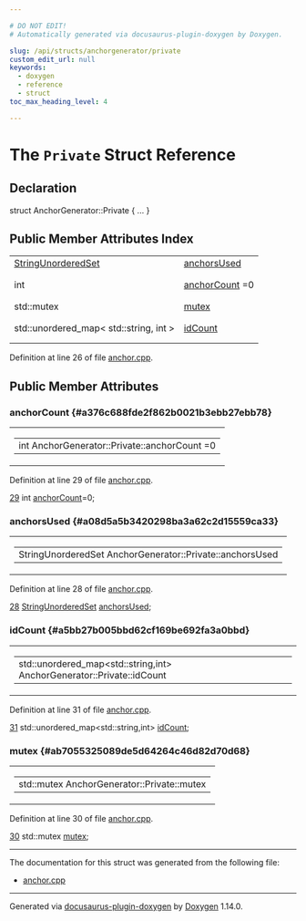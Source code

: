 ```yaml
---

# DO NOT EDIT!
# Automatically generated via docusaurus-plugin-doxygen by Doxygen.

slug: /api/structs/anchorgenerator/private
custom_edit_url: null
keywords:
  - doxygen
  - reference
  - struct
toc_max_heading_level: 4

---
```


<div class="doxyPage">

# The `Private` Struct Reference



## Declaration

<div class="doxyDeclaration">
struct AnchorGenerator::Private { ... }
</div>

## Public Member Attributes Index

<table class="doxyMembersIndex">

<tr class="doxyMemberIndexItem">
<td class="doxyMemberIndexItemType" align="left" valign="top"><a href="/web-doxygen/docs/api/files/src/containers-h/#a68c09b08e1fafb7be76584846eebe628">StringUnorderedSet</a></td>
<td class="doxyMemberIndexItemName" align="left" valign="top"><a href="#a08d5a5b3420298ba3a62c2d15559ca33">anchorsUsed</a></td>
</tr>
<tr class="doxyMemberIndexDescription">
<td class="doxyMemberIndexDescriptionLeft"></td>
<td class="doxyMemberIndexDescriptionRight">
</td>
</tr>
<tr class="doxyMemberIndexSeparator">
<td class="doxyMemberIndexSeparator" colspan="2"></td>
</tr>

<tr class="doxyMemberIndexItem">
<td class="doxyMemberIndexItemType" align="left" valign="top">int</td>
<td class="doxyMemberIndexItemName" align="left" valign="top"><a href="#a376c688fde2f862b0021b3ebb27ebb78">anchorCount</a> =0</td>
</tr>
<tr class="doxyMemberIndexDescription">
<td class="doxyMemberIndexDescriptionLeft"></td>
<td class="doxyMemberIndexDescriptionRight">
</td>
</tr>
<tr class="doxyMemberIndexSeparator">
<td class="doxyMemberIndexSeparator" colspan="2"></td>
</tr>

<tr class="doxyMemberIndexItem">
<td class="doxyMemberIndexItemType" align="left" valign="top">std::mutex</td>
<td class="doxyMemberIndexItemName" align="left" valign="top"><a href="#ab7055325089de5d64264c46d82d70d68">mutex</a></td>
</tr>
<tr class="doxyMemberIndexDescription">
<td class="doxyMemberIndexDescriptionLeft"></td>
<td class="doxyMemberIndexDescriptionRight">
</td>
</tr>
<tr class="doxyMemberIndexSeparator">
<td class="doxyMemberIndexSeparator" colspan="2"></td>
</tr>

<tr class="doxyMemberIndexItem">
<td class="doxyMemberIndexItemType" align="left" valign="top">std::unordered_map&lt; std::string, int &gt;</td>
<td class="doxyMemberIndexItemName" align="left" valign="top"><a href="#a5bb27b005bbd62cf169be692fa3a0bbd">idCount</a></td>
</tr>
<tr class="doxyMemberIndexDescription">
<td class="doxyMemberIndexDescriptionLeft"></td>
<td class="doxyMemberIndexDescriptionRight">
</td>
</tr>
<tr class="doxyMemberIndexSeparator">
<td class="doxyMemberIndexSeparator" colspan="2"></td>
</tr>

</table>


Definition at line 26 of file <a href="/web-doxygen/docs/api/files/src/anchor-cpp">anchor.cpp</a>.

<div class="doxySectionDef">

## Public Member Attributes

### anchorCount {#a376c688fde2f862b0021b3ebb27ebb78}

<div class="doxyMemberItem">
<div class="doxyMemberProto">
<table class="doxyMemberLabels">
<tr class="doxyMemberLabels">
<td class="doxyMemberLabelsLeft">
<table class="doxyMemberName">
<tr>
<td class="doxyMemberName">int AnchorGenerator::Private::anchorCount =0</td>
</tr>
</table>
</td>
</tr>
</table>
</div>
<div class="doxyMemberDoc">



Definition at line 29 of file <a href="/web-doxygen/docs/api/files/src/anchor-cpp">anchor.cpp</a>.

<div class="doxyProgramListing">

<div class="doxyCodeLine"><span class="doxyLineNumber"><a href="#a376c688fde2f862b0021b3ebb27ebb78">29</a></span><span class="doxyLineContent"><span class="doxyHighlight">  </span><span class="doxyHighlightKeywordType">int</span><span class="doxyHighlight"> <a href="#a376c688fde2f862b0021b3ebb27ebb78">anchorCount</a>=0;</span></span></div>

</div>

</div>
</div>

### anchorsUsed {#a08d5a5b3420298ba3a62c2d15559ca33}

<div class="doxyMemberItem">
<div class="doxyMemberProto">
<table class="doxyMemberLabels">
<tr class="doxyMemberLabels">
<td class="doxyMemberLabelsLeft">
<table class="doxyMemberName">
<tr>
<td class="doxyMemberName">StringUnorderedSet AnchorGenerator::Private::anchorsUsed</td>
</tr>
</table>
</td>
</tr>
</table>
</div>
<div class="doxyMemberDoc">



Definition at line 28 of file <a href="/web-doxygen/docs/api/files/src/anchor-cpp">anchor.cpp</a>.

<div class="doxyProgramListing">

<div class="doxyCodeLine"><span class="doxyLineNumber"><a href="#a08d5a5b3420298ba3a62c2d15559ca33">28</a></span><span class="doxyLineContent"><span class="doxyHighlight">  <a href="/web-doxygen/docs/api/files/src/containers-h/#a68c09b08e1fafb7be76584846eebe628">StringUnorderedSet</a> <a href="#a08d5a5b3420298ba3a62c2d15559ca33">anchorsUsed</a>;</span></span></div>

</div>

</div>
</div>

### idCount {#a5bb27b005bbd62cf169be692fa3a0bbd}

<div class="doxyMemberItem">
<div class="doxyMemberProto">
<table class="doxyMemberLabels">
<tr class="doxyMemberLabels">
<td class="doxyMemberLabelsLeft">
<table class="doxyMemberName">
<tr>
<td class="doxyMemberName">std::unordered_map&lt;std::string,int&gt; AnchorGenerator::Private::idCount</td>
</tr>
</table>
</td>
</tr>
</table>
</div>
<div class="doxyMemberDoc">



Definition at line 31 of file <a href="/web-doxygen/docs/api/files/src/anchor-cpp">anchor.cpp</a>.

<div class="doxyProgramListing">

<div class="doxyCodeLine"><span class="doxyLineNumber"><a href="#a5bb27b005bbd62cf169be692fa3a0bbd">31</a></span><span class="doxyLineContent"><span class="doxyHighlight">  std::unordered_map&lt;std::string,int&gt; <a href="#a5bb27b005bbd62cf169be692fa3a0bbd">idCount</a>;</span></span></div>

</div>

</div>
</div>

### mutex {#ab7055325089de5d64264c46d82d70d68}

<div class="doxyMemberItem">
<div class="doxyMemberProto">
<table class="doxyMemberLabels">
<tr class="doxyMemberLabels">
<td class="doxyMemberLabelsLeft">
<table class="doxyMemberName">
<tr>
<td class="doxyMemberName">std::mutex AnchorGenerator::Private::mutex</td>
</tr>
</table>
</td>
</tr>
</table>
</div>
<div class="doxyMemberDoc">



Definition at line 30 of file <a href="/web-doxygen/docs/api/files/src/anchor-cpp">anchor.cpp</a>.

<div class="doxyProgramListing">

<div class="doxyCodeLine"><span class="doxyLineNumber"><a href="#ab7055325089de5d64264c46d82d70d68">30</a></span><span class="doxyLineContent"><span class="doxyHighlight">  std::mutex <a href="#ab7055325089de5d64264c46d82d70d68">mutex</a>;</span></span></div>

</div>

</div>
</div>

</div>

<hr/>

The documentation for this struct was generated from the following file:

<ul>
<li><a href="/web-doxygen/docs/api/files/src/anchor-cpp">anchor.cpp</a></li>
</ul>

<hr/>

<p class="doxyGeneratedBy">Generated via <a href="https://github.com/xpack/docusaurus-plugin-doxygen">docusaurus-plugin-doxygen</a> by <a href="https://www.doxygen.nl">Doxygen</a> 1.14.0.</p>

</div>
